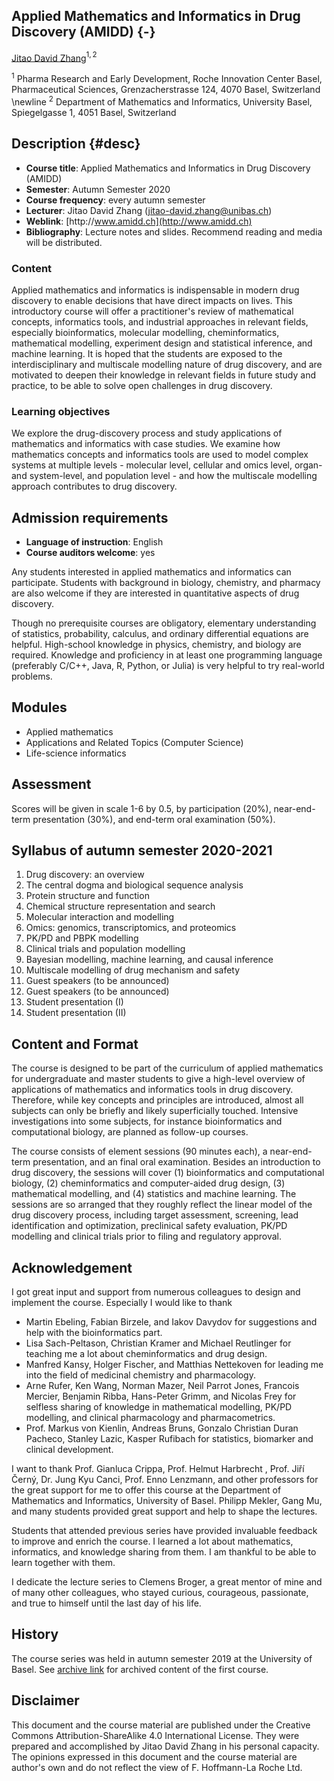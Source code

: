 ## Applied Mathematics and Informatics in Drug Discovery (AMIDD) {-}

[Jitao David Zhang](mailto:jitao_david.zhang@roche.com)$^{1,2}$

$^{1}$ Pharma Research and Early Development, Roche Innovation Center Basel, Pharmaceutical Sciences, Grenzacherstrasse 124, 4070 Basel, Switzerland \newline
$^{2}$ Department of Mathematics and Informatics, University Basel, Spiegelgasse 1, 4051 Basel, Switzerland


## Description {#desc}

* **Course title**: Applied Mathematics and Informatics in Drug Discovery (AMIDD)
* **Semester**: Autumn Semester 2020
* **Course frequency**: every autumn semester
* **Lecturer**: Jitao David Zhang (jitao-david.zhang@unibas.ch)
* **Weblink**: [http:\/\/www.amidd.ch](http://www.amidd.ch)
* **Bibliography**: Lecture notes and slides. Recommend reading and media will be distributed.

### Content

Applied mathematics and informatics is indispensable in modern drug discovery to enable decisions that have direct impacts on lives. This introductory course will offer a practitioner's review of mathematical concepts, informatics tools, and industrial approaches in relevant fields, especially bioinformatics, molecular modelling, cheminformatics, mathematical modelling, experiment design and statistical inference, and machine learning. It is hoped that the students are exposed to the interdisciplinary and multiscale modelling nature of drug discovery, and are motivated to deepen their knowledge in relevant fields in future study and practice, to be able to solve open challenges in drug discovery.

### Learning objectives

We explore the drug-discovery process and study applications of mathematics and informatics with case studies. We examine how mathematics concepts and informatics tools are used to model complex systems at multiple levels - molecular level, cellular and omics level, organ- and system-level, and population level - and how the multiscale modelling approach contributes to drug discovery.

## Admission requirements

* **Language of instruction**: English
* **Course auditors welcome**: yes

Any students interested in applied mathematics and informatics can participate. Students with background in biology, chemistry, and pharmacy are also welcome if they are interested in quantitative aspects of drug discovery.

Though no prerequisite courses are obligatory, elementary understanding of statistics, probability, calculus, and ordinary differential equations are helpful. High-school knowledge in physics, chemistry, and biology are required. Knowledge and proficiency in at least one programming language (preferably C/C++, Java, R, Python, or Julia) is very helpful to try real-world problems.

## Modules

* Applied mathematics
* Applications and Related Topics (Computer Science)
* Life-science informatics

## Assessment 

Scores will be given in scale 1-6 by 0.5, by participation (20%), near-end-term presentation (30%), and end-term oral examination (50%).

## Syllabus of autumn semester 2020-2021

1. Drug discovery: an overview
2. The central dogma and biological sequence analysis
3. Protein structure and function
4. Chemical structure representation and search
5. Molecular interaction and modelling
6. Omics: genomics, transcriptomics, and proteomics
7. PK/PD and PBPK modelling
8. Clinical trials and population modelling
9. Bayesian modelling, machine learning, and causal inference
10. Multiscale modelling of drug mechanism and safety
11. Guest speakers (to be announced)
12. Guest speakers (to be announced)
13. Student presentation (I)
14. Student presentation (II)

## Content and Format

The course is designed to be part of the curriculum of applied mathematics for undergraduate and master students to give a high-level overview of applications of mathematics and informatics tools in drug discovery. Therefore, while key concepts and principles are introduced, almost all subjects can only be briefly and likely superficially touched. Intensive investigations into some subjects, for instance bioinformatics and computational biology, are planned as follow-up courses.

The course consists of element sessions (90 minutes each), a near-end-term presentation, and an final oral examination. Besides an introduction to drug discovery, the sessions will cover (1) bioinformatics and computational biology, (2) cheminformatics and computer-aided drug design, (3) mathematical modelling, and (4) statistics and machine learning. The sessions are so arranged that they roughly reflect the linear model of the drug discovery process, including target assessment, screening, lead identification and optimization, preclinical safety evaluation, PK/PD modelling and clinical trials prior to filing and regulatory approval.

## Acknowledgement

I got great input and support from numerous colleagues to design and implement the course. Especially I would like to thank 

* Martin Ebeling, Fabian Birzele, and Iakov Davydov for suggestions and help with the bioinformatics part.
* Lisa Sach-Peltason, Christian Kramer and Michael Reutlinger for teaching me a lot about cheminformatics and drug design.
* Manfred Kansy, Holger Fischer, and Matthias Nettekoven for leading me into the field of medicinal chemistry and pharmacology.
* Arne Rufer, Ken Wang, Norman Mazer, Neil Parrot Jones, Francois Mercier, Benjamin Ribba, Hans-Peter Grimm, and Nicolas Frey for selfless sharing of knowledge in mathematical modelling, PK/PD modelling, and clinical pharmacology and pharmacometrics.
* Prof. Markus von Kienlin, Andreas Bruns, Gonzalo Christian Duran Pacheco, Stanley Lazic, Kasper Rufibach for statistics, biomarker and clinical development.

I want to thank Prof. Gianluca Crippa, Prof. Helmut Harbrecht , Prof. Jiří Černý, Dr. Jung Kyu Canci, Prof. Enno Lenzmann, and other professors for the great support for me to offer this course at the Department of Mathematics and Informatics, University of Basel. Philipp Mekler, Gang Mu, and many students provided great support and help to shape the lectures. 

Students that attended previous series have provided invaluable feedback to improve and enrich the course. I learned a lot about mathematics, informatics, and knowledge sharing from them. I am thankful to be able to learn together with them.

I dedicate the lecture series to Clemens Broger, a great mentor of mine and of many other colleagues, who stayed curious, courageous, passionate, and true to himself until the last day of his life.

## History

The course series was held in autumn semester 2019 at the University of Basel. See [archive link](https://github.com/Accio/AMIDD/archive/v1.0.zip) for archived content of the first course.

## Disclaimer

This document and the course material are published under the Creative Commons Attribution-ShareAlike 4.0 International License. They were prepared and accomplished by Jitao David Zhang in his personal capacity. The opinions expressed in this document and the course material are author's own and do not reflect the view of F. Hoffmann-La Roche Ltd.
